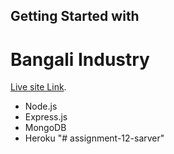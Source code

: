 ## Getting Started with 
# Bangali Industry

[Live site Link](https://frozen-scrubland-19208.herokuapp.com/).


- Node.js
- Express.js
- MongoDB
- Heroku
"# assignment-12-sarver" 
